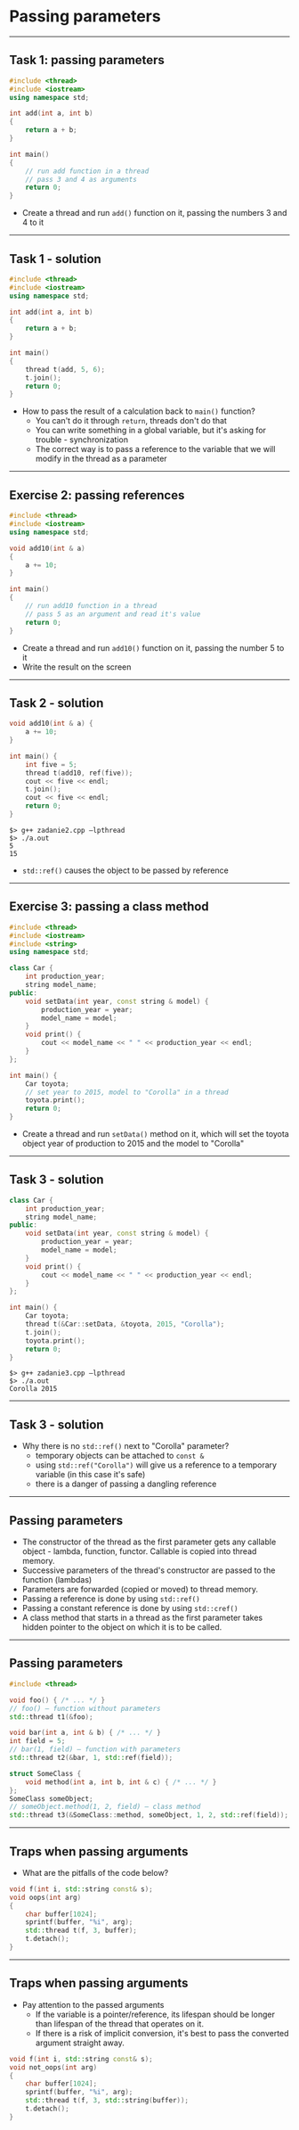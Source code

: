 <!-- .slide: data-background="#111111" -->
# Passing parameters

___

## Task 1: passing parameters

```cpp
#include <thread>
#include <iostream>
using namespace std;

int add(int a, int b)
{
    return a + b;
}

int main()
{
    // run add function in a thread
    // pass 3 and 4 as arguments
    return 0;
}
```

* <!-- .element: class="fragment fade-in" --> Create a thread and run <code>add()</code> function on it, passing the numbers 3 and 4 to it

___

## Task 1 - solution

```cpp
#include <thread>
#include <iostream>
using namespace std;

int add(int a, int b)
{
    return a + b;
}

int main()
{
    thread t(add, 5, 6);
    t.join();
    return 0;
}
```

* <!-- .element: class="fragment fade-in" --> How to pass the result of a calculation back to <code>main()</code> function?
  * <!-- .element: class="fragment fade-in" --> You can't do it through <code>return</code>, threads don't do that
  * <!-- .element: class="fragment fade-in" --> You can write something in a global variable, but it's asking for trouble - synchronization
  * <!-- .element: class="fragment fade-in" --> The correct way is to pass a reference to the variable that we will modify in the thread as a parameter

___

## Exercise 2: passing references

```cpp
#include <thread>
#include <iostream>
using namespace std;

void add10(int & a)
{
    a += 10;
}

int main()
{
    // run add10 function in a thread
    // pass 5 as an argument and read it's value
    return 0;
}
```

* <!-- .element: class="fragment fade-in" --> Create a thread and run <code>add10()</code> function on it, passing the number 5 to it
* <!-- .element: class="fragment fade-in" --> Write the result on the screen

___

## Task 2 - solution

```cpp
void add10(int & a) {
    a += 10;
}

int main() {
    int five = 5;
    thread t(add10, ref(five));
    cout << five << endl;
    t.join();
    cout << five << endl;
    return 0;
}
```

```output
$> g++ zadanie2.cpp –lpthread
$> ./a.out
5
15
```

* <!-- .element: class="fragment fade-in" --> <code>std::ref()</code> causes the object to be passed by reference

___
<!-- .slide: style="font-size: 0.8em" -->
## Exercise 3: passing a class method

```cpp
#include <thread>
#include <iostream>
#include <string>
using namespace std;

class Car {
    int production_year;
    string model_name;
public:
    void setData(int year, const string & model) {
        production_year = year;
        model_name = model;
    }
    void print() {
        cout << model_name << " " << production_year << endl;
    }
};

int main() {
    Car toyota;
    // set year to 2015, model to "Corolla" in a thread
    toyota.print();
    return 0;
}
```

* <!-- .element: class="fragment fade-in" --> Create a thread and run <code>setData()</code> method on it, which will set the toyota object year of production to 2015 and the model to "Corolla"

___
<!-- .slide: style="font-size: 0.85em" -->
## Task 3 - solution

```cpp
class Car {
    int production_year;
    string model_name;
public:
    void setData(int year, const string & model) {
        production_year = year;
        model_name = model;
    }
    void print() {
        cout << model_name << " " << production_year << endl;
    }
};

int main() {
    Car toyota;
    thread t(&Car::setData, &toyota, 2015, "Corolla");
    t.join();
    toyota.print();
    return 0;
}
```

```output
$> g++ zadanie3.cpp –lpthread
$> ./a.out
Corolla 2015
```
<!-- .element: class="fragment fade-in" -->

___

## Task 3 - solution

* <!-- .element: class="fragment fade-in" --> Why there is no <code>std::ref()</code> next to "Corolla" parameter?
  * <!-- .element: class="fragment fade-in" --> temporary objects can be attached to <code>const &</code>
  * <!-- .element: class="fragment fade-in" --> using <code>std::ref("Corolla")</code> will give us a reference to a temporary variable (in this case it's safe)
  * <!-- .element: class="fragment fade-in" --> there is a danger of passing a dangling reference

___

## Passing parameters

* <!-- .element: class="fragment fade-in" --> The constructor of the thread as the first parameter gets any callable object - lambda, function, functor. Callable is copied into thread memory.
* <!-- .element: class="fragment fade-in" --> Successive parameters of the thread's constructor are passed to the function (lambdas)
* <!-- .element: class="fragment fade-in" --> Parameters are forwarded (copied or moved) to thread memory.
* <!-- .element: class="fragment fade-in" --> Passing a reference is done by using <code>std::ref()</code>
* <!-- .element: class="fragment fade-in" --> Passing a constant reference is done by using <code>std::cref()</code>
* <!-- .element: class="fragment fade-in" --> A class method that starts in a thread as the first parameter takes hidden pointer to the object on which it is to be called.

___

## Passing parameters

```cpp
#include <thread>

void foo() { /* ... */ }
// foo() – function without parameters
std::thread t1(&foo);

void bar(int a, int & b) { /* ... */ }
int field = 5;
// bar(1, field) – function with parameters
std::thread t2(&bar, 1, std::ref(field));

struct SomeClass {
    void method(int a, int b, int & c) { /* ... */ }
};
SomeClass someObject;
// someObject.method(1, 2, field) – class method
std::thread t3(&SomeClass::method, someObject, 1, 2, std::ref(field));
```

___

## Traps when passing arguments

* What are the pitfalls of the code below?

```cpp
void f(int i, std::string const& s);
void oops(int arg)
{
    char buffer[1024];
    sprintf(buffer, "%i", arg);
    std::thread t(f, 3, buffer);
    t.detach();
}
```
<!-- .element: class="fragment fade-in" -->

___

## Traps when passing arguments

* <!-- .element: class="fragment fade-in" --> Pay attention to the passed arguments
  * <!-- .element: class="fragment fade-in" --> If the variable is a pointer/reference, its lifespan should be longer than lifespan of the thread that operates on it.
  * <!-- .element: class="fragment fade-in" --> If there is a risk of implicit conversion, it's best to pass the converted argument straight away.

```cpp
void f(int i, std::string const& s);
void not_oops(int arg)
{
    char buffer[1024];
    sprintf(buffer, "%i", arg);
    std::thread t(f, 3, std::string(buffer));
    t.detach();
}
```
<!-- .element: class="fragment fade-in" -->
